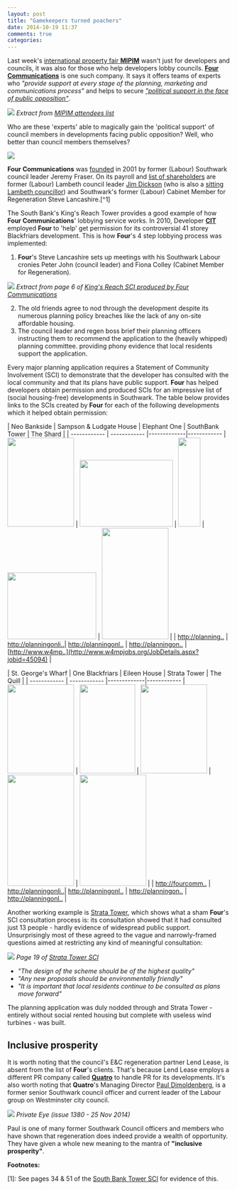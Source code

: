 ```yaml
---
layout: post
title: "Gamekeepers turned poachers"
date: 2014-10-19 11:37
comments: true
categories: 
---
```

Last week's [international property fair __MIPIM__](http://www.theguardian.com/commentisfree/2014/oct/14/yacht-cannes-selling-homes-local-government-officials-mipim) wasn't just for developers and councils, it was also for those who help developers lobby councils. [__Four Communications__](http://www.fourcommunications.com/) is one such company. It says it offers teams of experts who _"provide support at every stage of the planning, marketing and communications process"_ and helps to secure [_"political support in the face of public opposition"_](https://www.fourcommunications.com/work-gallery/helping-secure-new-community-stadium).  
 
![](http://crappistmartin.github.io/images/FourMipimStand.png)
*Extract from [MIPIM attendees 
list](http://my.mipim.com/online-database/mipim/companies/#search=d%3D101990%7C0F%26startRecord%3D205%26rpp%3D12)*

Who are these 'experts' able to magically gain the 'political support' of council members in developments facing public opposition?  Well, who better than council members themselves?


![](http://www.fourcommunications.com/sites/default/files/styles/four_square/public/people/jeremy.png)

__Four Communications__ was 
[founded](http://www.southwarknews.co.uk/00,news,10971,440,00.htm) in 2001 by 
former (Labour) Southwark council leader Jeremy Fraser. On its payroll and 
[list of 
shareholders](http://crappistmartin.github.io/images/OneStopReport.pdf) are 
former (Labour) Lambeth council leader [Jim 
Dickson](http://www.fourcommunications.com/who-we-are/our-people/jim-dickson) 
(who is also a [sitting Lambeth 
councillor](http://moderngov.lambeth.gov.uk/mgUserInfo.aspx?UID=165)) and 
Southwark's former (Labour) Cabinet Member for Regeneration Steve 
Lancashire.[^1]

The South Bank's King's Reach Tower provides a good example of how __Four Communications__' lobbying service works. In 2010, Developer [__CIT__](http://www.cit.co.uk/) employed __Four__ to 'help' get permission for its controversial 41 storey Blackfriars development. This is how __Four__'s 4 step lobbying process was implemented:

1. __Four__'s Steve Lancashire sets up meetings with his Southwark Labour 
   cronies Peter John (council leader) and Fiona Colley (Cabinet Member for 
Regeneration).  

![](http://crappistmartin.github.io/images/FourCommunicationsMeetingsCouncilMembers.png)
*Extract from page 6 of [King's Reach SCI produced by Four Communications 
](http://planningonline.southwark.gov.uk/DocsOnline/Documents/152101_1.pdf)*

2. The old friends agree to nod through the development despite its numerous 
   planning policy breaches like the lack of any on-site affordable housing. 
3. The council leader and regen boss brief their planning officers instructing them to recommend the application to the (heavily whipped) planning committee.
providing phony evidence that local residents support the application.    

Every major planning application requires a Statement of Community Involvement 
(SCI) to demonstrate that the developer has consulted with the local community 
and that its plans have public support. __Four__ has helped developers obtain 
permission and produced SCIs for an impressive list of (social housing-free) 
developments in Southwark. The table below provides links to the SCIs created 
by __Four__ for each of the following developments which it helped obtain 
permission:


| Neo Bankside | Sampson & Ludgate House | Elephant One | SouthBank Tower | The Shard | 
| ------------ | ------------ |-------------|------------
| <img src="http://www.e-architect.co.uk/images/jpgs/london/neo_bankside_n220912_n.jpg" width="150" height="200"> | <img src="http://media-cache-ak0.pinimg.com/736x/86/08/76/8608763378373d02e5c8fa0b5dc33237.jpg" width="210" height="150"> | <img src="http://www.london-se1.co.uk/news/imageuploads/1384516164_31.110.107.156.jpg" width="50" height="200"> | <img src="http://www.skyscrapernews.com/images/pics/1431KingsReachTowerRebuild_pic2.jpg" width="200" height="150"> | <img src="http://www.travelsignposts.com/London/files/2012/07/Shard_588.jpg" width="150" height="250"> |
| [http://planning..](http://planningonline.southwark.gov.uk/DocsOnline/Documents/6012_1.pdf) | [http://planningonli..](http://planningonline.southwark.gov.uk/DocsOnline/Documents/272799_1.pdf)| [http://planningonl..](http://planningonline.southwark.gov.uk/DocsOnline/Documents/30873_1.pdf) | [http://planningon..](http://planningonline.southwark.gov.uk/DocsOnline/Documents/300319_1.pdf) | [http://www.w4mp..](http://www.w4mpjobs.org/JobDetails.aspx?jobid=45094) |



| St. George's Wharf | One Blackfriars | Eileen House | Strata Tower | The Quill | 
| ------------ | ------------ |-------------|------------
| <img src="http://www.skyscrapernews.com/images/pics/119TheTowerOneStGeorgeWharf_pic2.jpg" width="150" height="200"> | <img src="http://www.london-se1.co.uk/news/imageuploads/1349877683_80.177.117.97.jpg" width="125" height="200"> | <img src="http://www.london-se1.co.uk/news/imageuploads/1387461650_80.79.211.163.jpg" width="150" height="200"> | <img src="http://www.e-architect.co.uk/images/jpgs/london/strata_se1_bfls060410_wp.jpg" width="150" height="250"> | <img src="http://www.london-se1.co.uk/news/imageuploads/1291215503_80.177.117.97.jpg" width="150" height="250"> |
| [http://fourcomm..](https://www.fourcommunications.com/work-gallery/media-and-marketing-st-george) | [http://planningonli..](http://planningonline.southwark.gov.uk/DocsOnline/Documents/230650_1.pdf)| [http://planningonl..](http://planningonline.southwark.gov.uk/DocsOnline/Documents/42382_1.pdf) | [http://planningon..](http://planningonline.southwark.gov.uk/DocsOnline/Documents/15810_1.pdf) | [http://planningonl..](http://planningonline.southwark.gov.uk/DocsOnline/Documents/75686_1.pdf) |

Another working example is [Strata Tower](/strata-tower/), which shows what a sham __Four__'s SCI consultation process is: its consultation showed that it had consulted just 13 people - hardly evidence of widespread public support. Unsurprisingly most of these agreed to the vague and narrowly-framed questions aimed at restricting any kind of meaningful consultation:

![](http://crappistmartin.github.io/images/StrataSCI.png)
*Page 19 of [Strata Tower SCI](http://planningonline.southwark.gov.uk/DocsOnline/Documents/15810_1.pdf)*

* _"The design of the scheme should be of the highest quality"_
* _"Any new proposals should be environmentally friendly"_
* _"It is important that local residents continue to be consulted as plans move forward"_

The planning application was duly nodded through and Strata Tower - entirely without social rented housing but complete with useless wind turbines - was built.  

## Inclusive prosperity
It is worth noting that the council's E&C regeneration partner Lend Lease, is absent from the list of __Four__'s clients. That's because Lend Lease employs a different PR company called [__Quatro__](http://www.quatro-pr.co.uk/) to handle PR for its developments. It's also worth noting that __Quatro__'s Managing Director [Paul Dimoldenberg](https://www.linkedin.com/pub/paul-dimoldenberg/a/5b5/b44), is a former senior Southwark council officer and current leader of the Labour group on Westminster city council. 

 ![](http://crappistmartin.github.io/images/dimoldenberg.jpg)
*Private Eye (issue 1380 - 25 Nov 2014)*

Paul is one of many former Southwark Council officers and members who have shown that regeneration does indeed provide a wealth of opportunity. They have given a whole new meaning to the mantra of __"inclusive prosperity"__.   

__Footnotes:__
<p id="footnote-1">[1]: See pages 34 & 51 of the <a href="http://planningonline.southwark.gov.uk/DocsOnline/Documents/152101_1.pdf">South Bank Tower SCI</a> for evidence of this.
